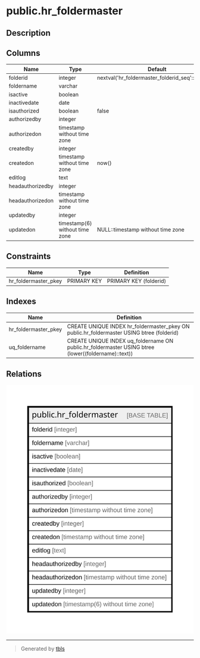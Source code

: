 # public.hr_foldermaster

## Description

## Columns

| Name | Type | Default | Nullable | Children | Parents | Comment |
| ---- | ---- | ------- | -------- | -------- | ------- | ------- |
| folderid | integer | nextval('hr_foldermaster_folderid_seq'::regclass) | false |  |  |  |
| foldername | varchar |  | false |  |  |  |
| isactive | boolean |  | true |  |  |  |
| inactivedate | date |  | true |  |  |  |
| isauthorized | boolean | false | false |  |  |  |
| authorizedby | integer |  | true |  |  |  |
| authorizedon | timestamp without time zone |  | true |  |  |  |
| createdby | integer |  | true |  |  |  |
| createdon | timestamp without time zone | now() | true |  |  |  |
| editlog | text |  | true |  |  |  |
| headauthorizedby | integer |  | true |  |  |  |
| headauthorizedon | timestamp without time zone |  | true |  |  |  |
| updatedby | integer |  | true |  |  |  |
| updatedon | timestamp(6) without time zone | NULL::timestamp without time zone | true |  |  |  |

## Constraints

| Name | Type | Definition |
| ---- | ---- | ---------- |
| hr_foldermaster_pkey | PRIMARY KEY | PRIMARY KEY (folderid) |

## Indexes

| Name | Definition |
| ---- | ---------- |
| hr_foldermaster_pkey | CREATE UNIQUE INDEX hr_foldermaster_pkey ON public.hr_foldermaster USING btree (folderid) |
| uq_foldername | CREATE UNIQUE INDEX uq_foldername ON public.hr_foldermaster USING btree (lower((foldername)::text)) |

## Relations

![er](public.hr_foldermaster.svg)

---

> Generated by [tbls](https://github.com/k1LoW/tbls)
